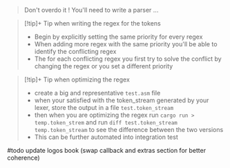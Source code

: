 > Don't overdo it ! You'll need to write a parser ...

> [!tip]+ Tip when writing the regex for the tokens
> - Begin by explicitly setting the same priority for every regex
> - When adding more regex with the same priority you'll be able to identify the conflicting regex
> - The for each conflicting regex you first try to solve the conflict by changing the regex or you set a different priority

> [!tip]+ Tip when optimizing the regex
> - create a big and representative `test.asm` file
> - when your satisfied with the token_stream generated by your lexer, store the output in a file `test.token_stream`
> - then when you are optimizing the regex run `cargo run > temp.token_strem` and run `diff test.token_stream temp.token_stream` to see the difference between the two versions
> - This can be further automated into integration test

#todo update logos book (swap callback and extras section for better coherence)